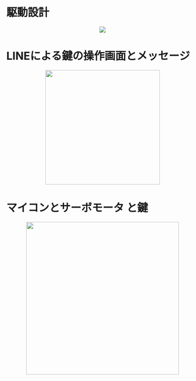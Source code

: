  
# 駆動設計
<div align="center">
 <img src="https://readme-img.s3.ap-northeast-1.amazonaws.com/img/SmartLock_%E8%A8%AD%E8%A8%88%E5%9B%B3.png">
</div>

# LINEによる鍵の操作画面とメッセージ
<div align="center">
 <img src="https://readme-img.s3.ap-northeast-1.amazonaws.com/img/line_%E6%93%8D%E4%BD%9C.PNG" width="300px">
</div>

# マイコンとサーボモータ と鍵
<div align="center">
 <img src="https://readme-img.s3.ap-northeast-1.amazonaws.com/img/IMG_6626.jpg" width="400px">
</div>
 

